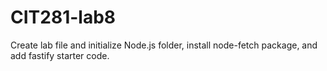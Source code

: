 # CIT281-lab8
Create lab file and initialize Node.js folder, install node-fetch package, and add fastify starter code.
